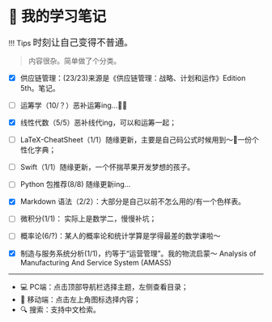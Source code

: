 # 📒 我的学习笔记


!!! Tips
    <font size = 4>时刻让自己变得不普通。</font>


> 内容很杂。简单做了个分类。

- [x] 供应链管理：(23/23)来源是《供应链管理：战略、计划和运作》Edition 5th。笔记。
- [ ] 运筹学（10/？）恶补运筹ing...🐌🐌
- [x] 线性代数（5/5）恶补线代ing，可以和运筹一起；
- [ ] LaTeX-CheatSheet（1/1）随缘更新，主要是自己码公式时候用到～🤯一份个性化字典；
- [ ] Swift（1/1）随缘更新，一个怀揣苹果开发梦想的孩子。
- [ ] Python 包推荐(8/8) 随缘更新ing...
- [x] Markdown 语法（2/2）：大部分是自己以前不怎么用的/有一个色样表。
- [ ] 微积分(1/1)： 实际上是数学二，慢慢补坑；
- [ ] 概率论(6/?)：某人的概率论和统计学算是学得最差的数学课啦～
- [x] 制造与服务系统分析(1/1)，约等于“运营管理”。我的物流启蒙～ Analysis of Manufacturing And Service System (AMASS)


-----

- 💻 PC端：点击顶部导航栏选择主题，左侧查看目录；
- 📱 移动端：点击左上角图标选择内容；
- 🔍 搜索：支持中文检索。
